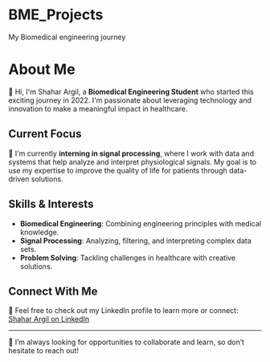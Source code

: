 # BME_Projects
My Biomedical engineering journey 
# About Me
👋 Hi, I'm Shahar Argil, a **Biomedical Engineering Student** who started this exciting journey in 2022. I'm passionate about leveraging technology and innovation to make a meaningful impact in healthcare.

## Current Focus
🔬 I'm currently **interning in signal processing**, where I work with data and systems that help analyze and interpret physiological signals. My goal is to use my expertise to improve the quality of life for patients through data-driven solutions.

## Skills & Interests
- **Biomedical Engineering**: Combining engineering principles with medical knowledge.
- **Signal Processing**: Analyzing, filtering, and interpreting complex data sets.
- **Problem Solving**: Tackling challenges in healthcare with creative solutions.

## Connect With Me
📌 Feel free to check out my LinkedIn profile to learn more or connect:
[Shahar Argil on LinkedIn](https://www.linkedin.com/in/shahar-argil/)

---

🚀 I’m always looking for opportunities to collaborate and learn, so don’t hesitate to reach out!

